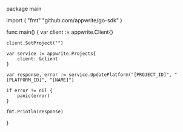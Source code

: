 package main

import (
    "fmt"
    "github.com/appwrite/go-sdk"
)

func main() {
    var client := appwrite.Client{}

    client.SetProject("")

    var service := appwrite.Projects{
        client: &client
    }

    var response, error := service.UpdatePlatform("[PROJECT_ID]", "[PLATFORM_ID]", "[NAME]")

    if error != nil {
        panic(error)
    }

    fmt.Println(response)
}